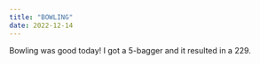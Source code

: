 ```yaml
---
title: "BOWLING"
date: 2022-12-14
---
```


Bowling was good today! I got a 5-bagger and it resulted in a 229.
